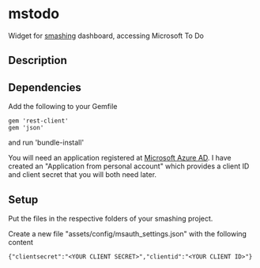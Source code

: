 # mstodo
Widget for [smashing](https://github.com/Smashing/smashing) dashboard, accessing Microsoft To Do

## Description


## Dependencies

Add the following to your Gemfile

    gem 'rest-client'
    gem 'json'

and run 'bundle-install'

You will need an application registered at [Microsoft Azure AD](https://portal.azure.com/#blade/Microsoft_AAD_IAM/ActiveDirectoryMenuBlade/RegisteredApps).
I have created an "Application from personal account" which provides a client ID and client secret that you will both need later.


## Setup

Put the files in the respective folders of your smashing project.

Create a new file "assets/config/msauth_settings.json" with the following content

    {"clientsecret":"<YOUR CLIENT SECRET>","clientid":"<YOUR CLIENT ID>"}
